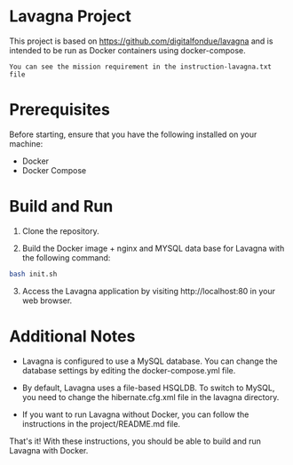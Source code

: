# Lavagna Project
This project is based on https://github.com/digitalfondue/lavagna and is intended to be run as Docker containers using docker-compose.

`You can see the mission requirement in the instruction-lavagna.txt file`
# Prerequisites
Before starting, ensure that you have the following installed on your machine:

- Docker
- Docker Compose

# Build and Run
1. Clone the repository.

2. Build the Docker image + nginx and MYSQL data base for Lavagna with the following command:

```bash
bash init.sh
```

3. Access the Lavagna application by visiting http://localhost:80 in your web browser.

# Additional Notes
- Lavagna is configured to use a MySQL database. You can change the database settings by editing the docker-compose.yml file.

- By default, Lavagna uses a file-based HSQLDB. To switch to MySQL, you need to change the hibernate.cfg.xml file in the lavagna directory.

- If you want to run Lavagna without Docker, you can follow the instructions in the project/README.md file.

That's it! With these instructions, you should be able to build and run Lavagna with Docker.


